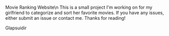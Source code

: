 Movie Ranking Website\n
This is a small project I'm working on for my girlfriend to categorize and sort her favorite movies. If you have any issues, either submit an issue or contact me.
Thanks for reading!

Glapsuidir
